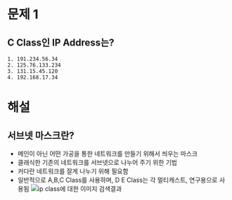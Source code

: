 # 문제 1
## C Class인 IP Address는?
	1. 191.234.56.34
	2. 125.76.133.234
	3. 131.15.45.120
	4. 192.168.17.34


# 해설
## 서브넷 마스크란?
 - 메인이 아닌 어떤 가공을 통한 네트워크를 만들기 위해서 씌우는 마스크
 - 클래식한 기존의 네트워크를 서브넷으로 나누어 주기 위한 기법
 - 커다란 네트워크를 잘게 나누기 위해 필요함
 - 일반적으로 A,B,C Class를 사용하며, D E Class는 각 멀티캐스트, 연구용으로 사용됨
	![ip class에 대한 이미지 검색결과](https://img1.daumcdn.net/thumb/R800x0/?scode=mtistory2&fname=https%3A%2F%2Ft1.daumcdn.net%2Fcfile%2Ftistory%2F99068D495BE8101D34)
<!--stackedit_data:
eyJoaXN0b3J5IjpbMjExNTYxMjg3MywxNDM4ODc3ODE4XX0=
-->